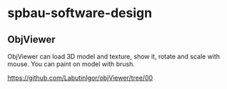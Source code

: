 # spbau-software-design

## ObjViewer

ObjViewer can load 3D model and texture, show it, rotate and scale with mouse. You can paint on model with brush.

https://github.com/LabutinIgor/objViewer/tree/00
